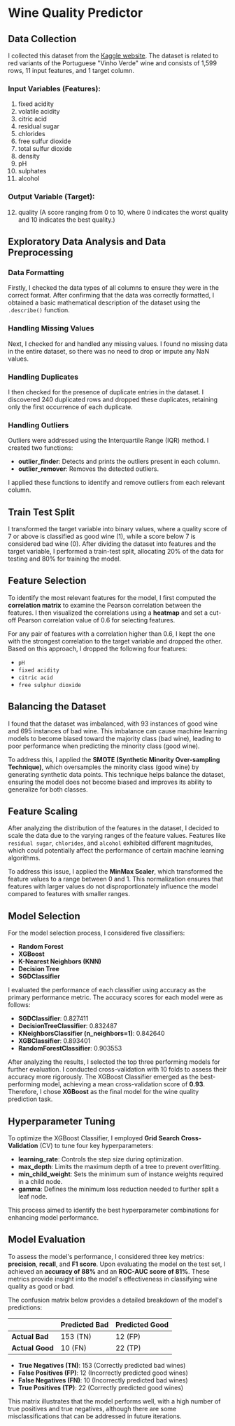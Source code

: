 # Wine Quality Predictor

## Data Collection

I collected this dataset from the [Kaggle website](https://www.kaggle.com/datasets/uciml/red-wine-quality-cortez-et-al-2009). The dataset is related to red variants of the Portuguese "Vinho Verde" wine and consists of 1,599 rows, 11 input features, and 1 target column.

### Input Variables (Features):

1. fixed acidity  
2. volatile acidity  
3. citric acid  
4. residual sugar  
5. chlorides  
6. free sulfur dioxide  
7. total sulfur dioxide  
8. density  
9. pH  
10. sulphates  
11. alcohol  

### Output Variable (Target):

12. quality (A score ranging from 0 to 10, where 0 indicates the worst quality and 10 indicates the best quality.)


## Exploratory Data Analysis and Data Preprocessing

### Data Formatting
Firstly, I checked the data types of all columns to ensure they were in the correct format. After confirming that the data was correctly formatted, I obtained a basic mathematical description of the dataset using the `.describe()` function.

### Handling Missing Values
Next, I checked for and handled any missing values. I found no missing data in the entire dataset, so there was no need to drop or impute any NaN values.

### Handling Duplicates
I then checked for the presence of duplicate entries in the dataset. I discovered 240 duplicated rows and dropped these duplicates, retaining only the first occurrence of each duplicate.

### Handling Outliers
Outliers were addressed using the Interquartile Range (IQR) method. I created two functions:
- **outlier_finder**: Detects and prints the outliers present in each column.
- **outlier_remover**: Removes the detected outliers.

I applied these functions to identify and remove outliers from each relevant column.


## Train Test Split

I transformed the target variable into binary values, where a quality score of 7 or above is classified as good wine (1), while a score below 7 is considered bad wine (0). After dividing the dataset into features and the target variable, I performed a train-test split, allocating 20% of the data for testing and 80% for training the model.


## Feature Selection

To identify the most relevant features for the model, I first computed the **correlation matrix** to examine the Pearson correlation between the features. I then visualized the correlations using a **heatmap** and set a cut-off Pearson correlation value of 0.6 for selecting features.

For any pair of features with a correlation higher than 0.6, I kept the one with the strongest correlation to the target variable and dropped the other. Based on this approach, I dropped the following four features:
- `pH`
- `fixed acidity`
- `citric acid`
- `free sulphur dioxide`


## Balancing the Dataset

I found that the dataset was imbalanced, with 93 instances of good wine and 695 instances of bad wine. This imbalance can cause machine learning models to become biased toward the majority class (bad wine), leading to poor performance when predicting the minority class (good wine).

To address this, I applied the **SMOTE (Synthetic Minority Over-sampling Technique)**, which oversamples the minority class (good wine) by generating synthetic data points. This technique helps balance the dataset, ensuring the model does not become biased and improves its ability to generalize for both classes.



## Feature Scaling

After analyzing the distribution of the features in the dataset, I decided to scale the data due to the varying ranges of the feature values. Features like `residual sugar`, `chlorides`, and `alcohol` exhibited different magnitudes, which could potentially affect the performance of certain machine learning algorithms.

To address this issue, I applied the **MinMax Scaler**, which transformed the feature values to a range between 0 and 1. This normalization ensures that features with larger values do not disproportionately influence the model compared to features with smaller ranges.



## Model Selection

For the model selection process, I considered five classifiers: 
- **Random Forest**
- **XGBoost**
- **K-Nearest Neighbors (KNN)**
- **Decision Tree**
- **SGDClassifier**

I evaluated the performance of each classifier using accuracy as the primary performance metric. The accuracy scores for each model were as follows:

- **SGDClassifier**: 0.827411
- **DecisionTreeClassifier**: 0.832487
- **KNeighborsClassifier (n_neighbors=1)**: 0.842640
- **XGBClassifier**: 0.893401
- **RandomForestClassifier**: 0.903553

After analyzing the results, I selected the top three performing models for further evaluation. I conducted cross-validation with 10 folds to assess their accuracy more rigorously. The XGBoost Classifier emerged as the best-performing model, achieving a mean cross-validation score of **0.93**. Therefore, I chose **XGBoost** as the final model for the wine quality prediction task.


## Hyperparameter Tuning

To optimize the XGBoost Classifier, I employed **Grid Search Cross-Validation** (CV) to tune four key hyperparameters:

- **learning_rate**: Controls the step size during optimization.
- **max_depth**: Limits the maximum depth of a tree to prevent overfitting.
- **min_child_weight**: Sets the minimum sum of instance weights required in a child node.
- **gamma**: Defines the minimum loss reduction needed to further split a leaf node.

This process aimed to identify the best hyperparameter combinations for enhancing model performance.


## Model Evaluation

To assess the model's performance, I considered three key metrics: **precision**, **recall**, and **F1 score**. Upon evaluating the model on the test set, I achieved an **accuracy of 88%** and an **ROC-AUC score of 81%**. These metrics provide insight into the model's effectiveness in classifying wine quality as good or bad.

The confusion matrix below provides a detailed breakdown of the model's predictions:

|                | Predicted Bad | Predicted Good |
|----------------|---------------|----------------|
| **Actual Bad** | 153 (TN)      | 12 (FP)        |
| **Actual Good**| 10 (FN)       | 22 (TP)        |

- **True Negatives (TN)**: 153 (Correctly predicted bad wines)
- **False Positives (FP)**: 12 (Incorrectly predicted good wines)
- **False Negatives (FN)**: 10 (Incorrectly predicted bad wines)
- **True Positives (TP)**: 22 (Correctly predicted good wines)

This matrix illustrates that the model performs well, with a high number of true positives and true negatives, although there are some misclassifications that can be addressed in future iterations.
